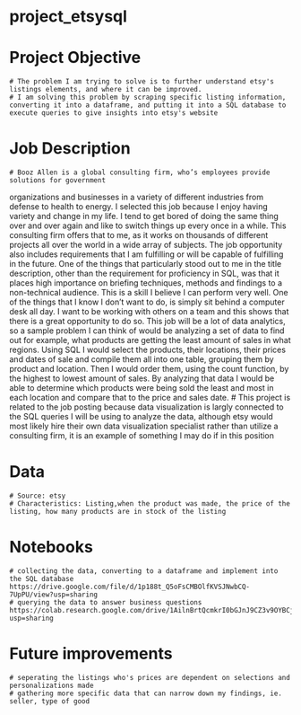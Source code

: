 # project_etsysql 
# Project Objective 
    # The problem I am trying to solve is to further understand etsy's listings elements, and where it can be improved. 
    # I am solving this problem by scraping specific listing information, converting it into a dataframe, and putting it into a SQL database to execute queries to give insights into etsy's website
# Job Description 
    # Booz Allen is a global consulting firm, who’s employees provide solutions for government
  organizations and businesses in a variety of different industries from defense to health to energy. I selected this job because I enjoy having variety and change in my life. I tend to get bored of doing the same thing over and over again and like to switch things up every once in a while. This consulting firm offers that to me, as it works on thousands of different projects all over the world in a wide array of subjects. The job opportunity also includes requirements that I am fulfilling or will be capable of fulfilling in the future. One of the things that particularly stood out to me in the title description, other than the requirement for proficiency in SQL, was that it places high importance on briefing techniques, methods and findings to a non-technical audience. This is a skill I believe I can perform very well. One of the things that I know I don’t want to do, is simply sit behind a computer desk all day. I want to be working with others on a team and this shows that there is a great opportunity to do so. This job will be a lot of data analytics, so a sample problem I can think of would be analyzing a set of data to find out for example, what products are getting the least amount of sales in what regions. Using SQL I would select the products, their locations, their prices and dates of sale and compile them all into one table, grouping them by product and location. Then I would order them, using the count function, by the highest to lowest amount of sales. By analyzing that data I would be able to determine which products were being sold the least and most in each location and compare that to the price and sales date.
    # This project is related to the job posting because data visualization is largly connected to the SQL queries I will be using to analyze the data, although etsy would most likely hire their own data visualization specialist rather than utilize a consulting firm, it is an example of something I may do if in this position
# Data 
    # Source: etsy 
    # Characteristics: Listing,when the product was made, the price of the listing, how many products are in stock of the listing 
# Notebooks 
    # collecting the data, converting to a dataframe and implement into the SQL database 
    https://drive.google.com/file/d/1p188t_Q5oFsCMBOlfKVSJNwbCQ-7UpPU/view?usp=sharing
    # querying the data to answer business questions 
    https://colab.research.google.com/drive/1AilnBrtQcmkrI0bGJnJ9CZ3v9OYBCj0Z?usp=sharing
# Future improvements 
    # seperating the listings who's prices are dependent on selections and personalizations made 
    # gathering more specific data that can narrow down my findings, ie. seller, type of good
